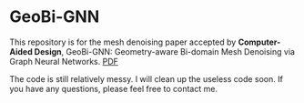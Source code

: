 # GeoBi-GNN
This repository is for the mesh denoising paper accepted by **Computer-Aided Design**, GeoBi-GNN: Geometry-aware Bi-domain Mesh Denoising via Graph Neural Networks.
[PDF](https://www.sciencedirect.com/science/article/pii/S0010448521001639)

The code is still relatively messy. I will clean up the useless code soon.
If you have any questions, please feel free to contact me.

